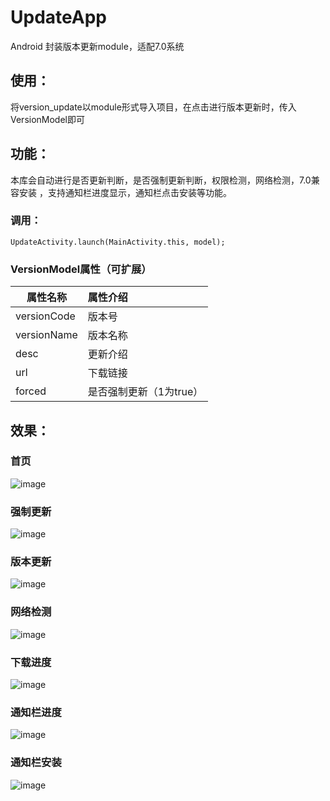 # UpdateApp
Android 封装版本更新module，适配7.0系统

## 使用：

将version_update以module形式导入项目，在点击进行版本更新时，传入VersionModel即可

## 功能：
本库会自动进行是否更新判断，是否强制更新判断，权限检测，网络检测，7.0兼容安装
，支持通知栏进度显示，通知栏点击安装等功能。


### 调用：

    UpdateActivity.launch(MainActivity.this, model);


### VersionModel属性（可扩展）

|              属性名称             |          属性介绍            |
| ------------- |:-------------|
|              versionCode             |          版本号            |
|              versionName             |          版本名称            |
|              desc             |          更新介绍            |
|              url             |          下载链接            |
|              forced             |          是否强制更新（1为true）            |
## 效果：


### 首页

![image](https://github.com/wangchang163/UpdateApp/blob/master/image/icon.png)

### 强制更新

![image](https://github.com/wangchang163/UpdateApp/blob/master/image/icon1.png)

### 版本更新

![image](https://github.com/wangchang163/UpdateApp/blob/master/image/icon2.png)

### 网络检测

![image](https://github.com/wangchang163/UpdateApp/blob/master/image/icon3.png)

### 下载进度

![image](https://github.com/wangchang163/UpdateApp/blob/master/image/icon4.png)

### 通知栏进度

![image](https://github.com/wangchang163/UpdateApp/blob/master/image/icon5.png)

### 通知栏安装

![image](https://github.com/wangchang163/UpdateApp/blob/master/image/icon6.png)
